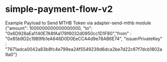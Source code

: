 # simple-payment-flow-v2

Example Payload to Send MTHB Token via adapter-send-mthb module
{"amount": 1000000000000000000, "to": "0x6D928aEa1140E7A8fAa178f6032d0950cc1D1F80","from" : "0x85b9D2c19B9fb1eA646D0D0EeCCA4d9e78AB6E74", "issuerPrivateKey" : "7671adca0042a83b8fc4e799ea24f5549239d6dca2be7d22c67f7dcb1802a9a0"}
